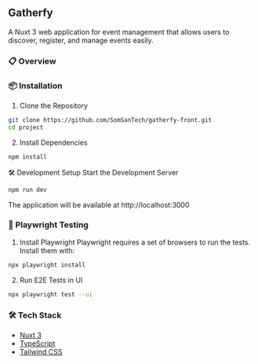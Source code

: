 ## Gatherfy
A Nuxt 3 web application for event management that allows users to discover, register, and manage events easily.

### 📋 Overview

### 📦 Installation
1. Clone the Repository
```bash
git clone https://github.com/SomSanTech/gatherfy-front.git
cd project
```
2. Install Dependencies
```bash
npm install
```
🛠 Development Setup
Start the Development Server
```bash
npm run dev
```
The application will be available at http://localhost:3000

### 🧪 Playwright Testing
1. Install Playwright
Playwright requires a set of browsers to run the tests. Install them with:
```bash
npx playwright install
```
2. Run E2E Tests in UI
```bash
npx playwright test --ui
```
### 🛠 Tech Stack
- [Nuxt 3](https://nuxt.com/)
- [TypeScript](https://www.typescriptlang.org/)
- [Tailwind CSS](https://tailwindcss.com/)
